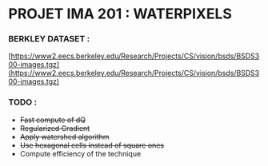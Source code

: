 # PROJET IMA 201 : WATERPIXELS

### BERKLEY DATASET :

[https://www2.eecs.berkeley.edu/Research/Projects/CS/vision/bsds/BSDS300-images.tgz](https://www2.eecs.berkeley.edu/Research/Projects/CS/vision/bsds/BSDS300-images.tgz)

### TODO :

* ~~Fast compute of dQ~~
* ~~Regularized Gradient~~
* ~~Apply watershed algorithm~~
* ~~Use hexagonal cells instead of square ones~~
* Compute efficiency of the technique
